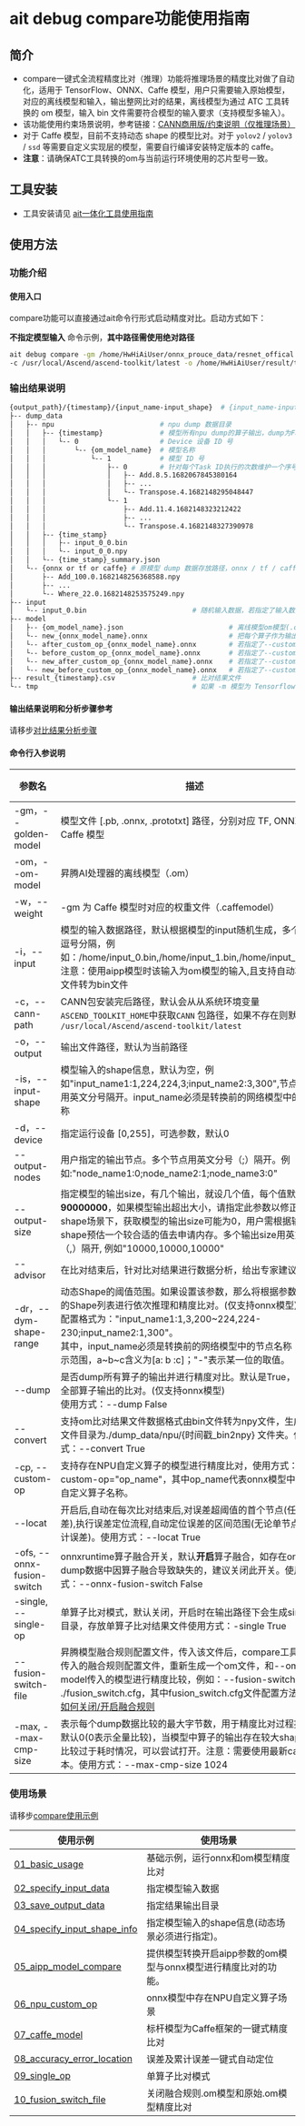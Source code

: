 # ait debug compare功能使用指南

## 简介
- compare一键式全流程精度比对（推理）功能将推理场景的精度比对做了自动化，适用于 TensorFlow、ONNX、Caffe 模型，用户只需要输入原始模型，对应的离线模型和输入，输出整网比对的结果，离线模型为通过 ATC 工具转换的 om 模型，输入 bin 文件需要符合模型的输入要求（支持模型多输入）。
- 该功能使用约束场景说明，参考链接：[CANN商用版/约束说明（仅推理场景）](https://www.hiascend.com/document/detail/zh/canncommercial/60RC1/devtools/auxiliarydevtool/atlasaccuracy_16_0035.html)
- 对于 Caffe 模型，目前不支持动态 shape 的模型比对。对于 `yolov2` / `yolov3` / `ssd` 等需要自定义实现层的模型，需要自行编译安装特定版本的 caffe。
- **注意**：请确保ATC工具转换的om与当前运行环境使用的芯片型号一致。


## 工具安装
- 工具安装请见 [ait一体化工具使用指南](../../../README.md)

## 使用方法
### 功能介绍
#### 使用入口
compare功能可以直接通过ait命令行形式启动精度对比。启动方式如下：

**不指定模型输入** 命令示例，**其中路径需使用绝对路径**
  ```sh
  ait debug compare -gm /home/HwHiAiUser/onnx_prouce_data/resnet_offical.onnx -om /home/HwHiAiUser/onnx_prouce_data/model/resnet50.om \
  -c /usr/local/Ascend/ascend-toolkit/latest -o /home/HwHiAiUser/result/test
  ```
  
### 输出结果说明

```sh
{output_path}/{timestamp}/{input_name-input_shape}  # {input_name-input_shape} 用来区分动态shape时不同的模型实际输入，静态shape时没有该层
├-- dump_data
│   ├-- npu                          # npu dump 数据目录
│   │   ├-- {timestamp}              # 模型所有npu dump的算子输出，dump为False情况下没有该目录
│   │   │   └-- 0                    # Device 设备 ID 号
│   │   │       └-- {om_model_name}  # 模型名称
│   │   │           └-- 1            # 模型 ID 号
│   │   │               ├-- 0        # 针对每个Task ID执行的次数维护一个序号，从0开始计数，该Task每dump一次数据，序号递增1
│   │   │               │   ├-- Add.8.5.1682067845380164
│   │   │               │   ├-- ...
│   │   │               │   └-- Transpose.4.1682148295048447
│   │   │               └-- 1
│   │   │                   ├-- Add.11.4.1682148323212422
│   │   │                   ├-- ...
│   │   │                   └-- Transpose.4.1682148327390978
│   │   ├-- {time_stamp}
│   │   │   ├-- input_0_0.bin
│   │   │   └-- input_0_0.npy
│   │   └-- {time_stamp}_summary.json
│   └-- {onnx or tf or caffe} # 原模型 dump 数据存放路径，onnx / tf / caffe 分别对应 ONNX / Tensorflow / Caffe 模型
│       ├-- Add_100.0.1682148256368588.npy
│       ├-- ...
│       └-- Where_22.0.1682148253575249.npy
├-- input
│   └-- input_0.bin                          # 随机输入数据，若指定了输入数据，则该文件不存在
├-- model
│   ├-- {om_model_name}.json                          # 离线模型om模型(.om)通过atc工具转换后的json文件
│   └-- new_{onnx_model_name}.onnx                    # 把每个算子作为输出节点后新生成的 onnx 模型
│   └-- after_custom_op_{onnx_model_name}.onnx        # 若指定了--custom-op，自定义算子之后的onnx子图模型
│   └-- before_custom_op_{onnx_model_name}.onnx       # 若指定了--custom-op，自定义算子之前的onnx子图模型
│   └-- new_after_custom_op_{onnx_model_name}.onnx    # 若指定了--custom-op，自定义算子之后的onnx子图模型，并把每个算子作为输出节点后新生成的 onnx 模型
│   └-- new_before_custom_op_{onnx_model_name}.onnx   # 若指定了--custom-op，自定义算子之前的onnx子图模型，并把每个算子作为输出节点后新生成的 onnx 模型
├-- result_{timestamp}.csv                   # 比对结果文件
└-- tmp                                      # 如果 -m 模型为 Tensorflow pb 文件, tfdbg 相关的临时目录
```
#### 输出结果说明和分析步骤参考

请移步[对比结果分析步骤](../../../examples/cli/debug/compare/result_analyse/README.md)


#### 命令行入参说明

  | 参数名          | 描述                                       | 必选 |
  |--------------| ---------------------------------------- |----|
  | -gm，--golden-model | 模型文件 [.pb, .onnx, .prototxt] 路径，分别对应 TF, ONNX, Caffe 模型       | 是  |
  | -om，--om-model | 昇腾AI处理器的离线模型（.om）                        | 是  |
  | -w，--weight  | -gm 为 Caffe 模型时对应的权重文件（.caffemodel）                        | 否  |
  | -i，--input   | 模型的输入数据路径，默认根据模型的input随机生成，多个输入以逗号分隔，例如：/home/input\_0.bin,/home/input\_1.bin,/home/input\_2.npy。注意：使用aipp模型时该输入为om模型的输入,且支持自动将npy文件转为bin文件 | 否  |
  | -c，--cann-path | CANN包安装完后路径，默认会从从系统环境变量`ASCEND_TOOLKIT_HOME`中获取`CANN` 包路径，如果不存在则默认为 `/usr/local/Ascend/ascend-toolkit/latest` | 否  |
  | -o，--output  | 输出文件路径，默认为当前路径                           | 否  |
  | -is，--input-shape | 模型输入的shape信息，默认为空，例如"input_name1:1,224,224,3;input_name2:3,300",节点中间使用英文分号隔开。input_name必须是转换前的网络模型中的节点名称 | 否  |
  | -d，--device  | 指定运行设备 [0,255]，可选参数，默认0                  | 否  |
  | --output-nodes | 用户指定的输出节点。多个节点用英文分号（;）隔开。例如:"node_name1:0;node_name2:1;node_name3:0" | 否  |
  | --output-size | 指定模型的输出size，有几个输出，就设几个值，每个值默认为**90000000**，如果模型输出超出大小，请指定此参数以修正。动态shape场景下，获取模型的输出size可能为0，用户需根据输入的shape预估一个较合适的值去申请内存。多个输出size用英文分号（,）隔开, 例如"10000,10000,10000" | 否  |
  | --advisor    | 在比对结束后，针对比对结果进行数据分析，给出专家建议 | 否  |
  | -dr，--dym-shape-range | 动态Shape的阈值范围。如果设置该参数，那么将根据参数中所有的Shape列表进行依次推理和精度比对。(仅支持onnx模型)<br/>配置格式为："input_name1:1,3,200\~224,224-230;input_name2:1,300"。<br/>其中，input_name必须是转换前的网络模型中的节点名称；"\~"表示范围，a\~b\~c含义为[a: b :c]；"-"表示某一位的取值。 <br/> | 否  |
  | --dump       | 是否dump所有算子的输出并进行精度对比。默认是True，即开启全部算子输出的比对。(仅支持onnx模型)<br/>使用方式：--dump False       | 否  |
  | --convert    | 支持om比对结果文件数据格式由bin文件转为npy文件，生成的npy文件目录为./dump_data/npu/{时间戳_bin2npy} 文件夹。使用方式：--convert True | 否  |
  | -cp, --custom-op | 支持存在NPU自定义算子的模型进行精度比对，使用方式：--custom-op="op_name"，其中op_name代表onnx模型中，NPU自定义算子名称。| 否  |
  | --locat      | 开启后,自动在每次比对结束后,对误差超阈值的首个节点(任一类误差),执行误差定位流程,自动定位误差的区间范围(无论单节点还是累计误差)。使用方式：--locat True| 否  |
  | -ofs, --onnx-fusion-switch| onnxruntime算子融合开关，默认**开启**算子融合，如存在onnx dump数据中因算子融合导致缺失的，建议关闭此开关。使用方式：--onnx-fusion-switch False| 否  |
  | -single, --single-op| 单算子比对模式，默认关闭，开启时在输出路径下会生成single op目录，存放单算子比对结果文件使用方式：-single True| 否  |
  | --fusion-switch-file| 昇腾模型融合规则配置文件，传入该文件后，compare工具会根据传入的融合规则配置文件，重新生成一个om文件，和--om-model传入的模型进行精度比较，例如：--fusion-switch-file ./fusion_switch.cfg，其中fusion_switch.cfg文件配置方法参见：[如何关闭/开启融合规则](https://www.hiascend.com/document/detail/zh/canncommercial/63RC1/reference/graphubfusionref/graphubfusionref_000003.html) | 否  |
  | -max, --max-cmp-size| 表示每个dump数据比较的最大字节数，用于精度比对过程提速，默认0(0表示全量比较)，当模型中算子的输出存在较大shape的、比较过于耗时情况，可以尝试打开。注意：需要使用最新cann版本。使用方式：--max-cmp-size 1024| 否  |

### 使用场景

请移步[compare使用示例](../../../examples/cli/debug/compare/)

  | 使用示例               | 使用场景                                 |
  |-----------------------| ---------------------------------------- |
  | [01_basic_usage](../../../examples/cli/debug/compare/01_basic_usage)    | 基础示例，运行onnx和om模型精度比对       | 
  | [02_specify_input_data](../../../examples/cli/debug/compare/02_specify_input_data)    | 指定模型输入数据       | 
  | [03_save_output_data](../../../examples/cli/debug/compare/03_save_output_data)    | 指定结果输出目录       | 
  | [04_specify_input_shape_info](../../../examples/cli/debug/compare/04_specify_input_shape_info)    | 指定模型输入的shape信息(动态场景必须进行指定)。       | 
  | [05_aipp_model_compare](../../../examples/cli/debug/compare/05_aipp_model_compare)    | 提供模型转换开启aipp参数的om模型与onnx模型进行精度比对的功能。 | 
  | [06_npu_custom_op](../../../examples/cli/debug/compare/06_npu_custom_op)    | onnx模型中存在NPU自定义算子场景 | 
  | [07_caffe_model](../../../examples/cli/debug/compare/07_caffe_model)    | 标杆模型为Caffe框架的一键式精度比对 | 
  | [08_accuracy_error_location](../../../examples/cli/debug/compare/08_accuracy_error_location)    | 误差及累计误差一键式自动定位 |
  | [09_single_op](../../../examples/cli/debug/compare/09_single_op)    | 单算子比对模式 |
  | [10_fusion_switch_file](../../../examples/cli/debug/compare/10_fusion_switch_file)    | 关闭融合规则.om模型和原始.om模型精度比对 |

